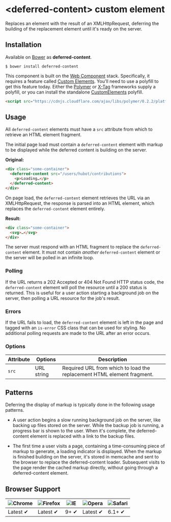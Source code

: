 # &lt;deferred-content&gt; custom element

Replaces an element with the result of an XMLHttpRequest, deferring the building of the replacement element until it's ready on the server.

## Installation

Available on [Bower](http://bower.io) as **deferred-content**.

```
$ bower install deferred-content
```

This component is built on the [Web Component](http://webcomponents.org/) stack. Specifically, it requires a feature called [Custom Elements](http://www.html5rocks.com/en/tutorials/webcomponents/customelements/). You'll need to use a polyfill to get this feature today. Either the [Polymer](http://www.polymer-project.org/) or [X-Tag](http://www.x-tags.org/) frameworks supply a polyfill, or you can install the standalone [CustomElements](https://github.com/Polymer/CustomElements) polyfill.

``` html
<script src="https://cdnjs.cloudflare.com/ajax/libs/polymer/0.2.2/platform.js"></script>
```

## Usage

All `deferred-content` elements must have a `src` attribute from which to retrieve an HTML element fragment.

The initial page load must contain a `deferred-content` element with markup to be displayed while the deferred content is building on the server.

**Original:**

``` html
<div class="some-container">
  <deferred-content src="/users/hubot/contributions">
    <p>Loading…</p>
  </deferred-content>
</div>
```

On page load, the `deferred-content` element retrieves the URL via an XMLHttpRequest, the response is parsed into an HTML element, which replaces the `deferred-content` element entirely.

**Result:**

``` html
<div class="some-container">
  <svg>…</svg>
</div>
```

The server must respond with an HTML fragment to replace the `deferred-content` element. It must not contain _another_ `deferred-content` element or the server will be polled in an infinite loop.

### Polling

If the URL returns a 202 Accepted or 404 Not Found HTTP status code, the `deferred-content` element will poll the resource until a 200 status is returned. This is useful for a user action starting a background job on the server, then polling a URL resource for the job's result.

### Errors

If the URL fails to load, the `deferred-content` element is left in the page and tagged with an `is-error` CSS class that can be used for styling. No additional polling requests are made to the URL after an error occurs.

### Options

Attribute      | Options                        | Description
---            | ---                            | ---
`src`          | URL string                     | Required URL from which to load the replacement HTML element fragment.

## Patterns

Deferring the display of markup is typically done in the following usage patterns.

- A user action begins a slow running background job on the server, like backing up files stored on the server. While the backup job is running, a progress bar is shown to the user. When it's complete, the deferred-content element is replaced with a link to the backup files.

- The first time a user visits a page, containing a time-consuming piece of markup to generate, a loading indicator is displayed. When the markup is finished building on the server, it's stored in memcache and sent to the browser to replace the deferred-content loader. Subsequent visits to the page render the cached markup directly, without going through a deferred-content element.

## Browser Support

![Chrome](https://raw.github.com/alrra/browser-logos/master/chrome/chrome_48x48.png) | ![Firefox](https://raw.github.com/alrra/browser-logos/master/firefox/firefox_48x48.png) | ![IE](https://raw.github.com/alrra/browser-logos/master/internet-explorer/internet-explorer_48x48.png) | ![Opera](https://raw.github.com/alrra/browser-logos/master/opera/opera_48x48.png) | ![Safari](https://raw.github.com/alrra/browser-logos/master/safari/safari_48x48.png)
--- | --- | --- | --- | --- |
Latest ✔ | Latest ✔ | 9+ ✔ | Latest ✔ | 6.1+ ✔ |
